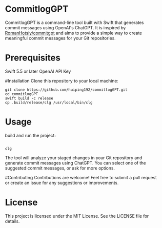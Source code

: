 # CommitlogGPT
CommitlogGPT is a command-line tool built with Swift that generates commit messages using OpenAI's ChatGPT. It is inspired by [RomanHotsiy/commitgpt](https://github.com/RomanHotsiy/commitgpt) and aims to provide a simple way to create meaningful commit messages for your Git repositories.

# Prerequisites
Swift 5.5 or later
OpenAI API Key

#Installation
Clone this repository to your local machine:

```
git clone https://github.com/huiping192/commitlogGPT.git
cd commitlogGPT
swift build -c release
cp .build/release/clg /usr/local/bin/clg
```


# Usage

build and run the project:

```

clg
```

The tool will analyze your staged changes in your Git repository and generate commit messages using ChatGPT. You can select one of the suggested commit messages, or ask for more options.


#Contributing
Contributions are welcome! Feel free to submit a pull request or create an issue for any suggestions or improvements.

# License
This project is licensed under the MIT License. See the LICENSE file for details.